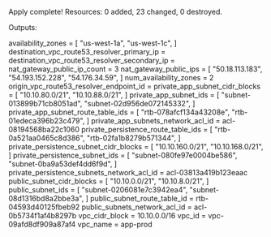 Apply complete! Resources: 0 added, 23 changed, 0 destroyed.

Outputs:

availability_zones = [
  "us-west-1a",
  "us-west-1c",
]
destination_vpc_route53_resolver_primary_ip =
destination_vpc_route53_resolver_secondary_ip =
nat_gateway_public_ip_count = 3
nat_gateway_public_ips = [
  "50.18.113.183",
  "54.193.152.228",
  "54.176.34.59",
]
num_availability_zones = 2
origin_vpc_route53_resolver_endpoint_id =
private_app_subnet_cidr_blocks = [
  "10.10.80.0/21",
  "10.10.88.0/21",
]
private_app_subnet_ids = [
  "subnet-013899b71cb8051ad",
  "subnet-02d956de072145332",
]
private_app_subnet_route_table_ids = [
  "rtb-078afcf134a43208e",
  "rtb-01edeca396b23c479",
]
private_app_subnets_network_acl_id = acl-08194568ba22c1060
private_persistence_route_table_ids = [
  "rtb-0a521aa0465c8d386",
  "rtb-02fa1b8279b571344",
]
private_persistence_subnet_cidr_blocks = [
  "10.10.160.0/21",
  "10.10.168.0/21",
]
private_persistence_subnet_ids = [
  "subnet-080fe97e0004be586",
  "subnet-0ba9a53def4dd6f9d",
]
private_persistence_subnets_network_acl_id = acl-03813a419b123eaac
public_subnet_cidr_blocks = [
  "10.10.0.0/21",
  "10.10.8.0/21",
]
public_subnet_ids = [
  "subnet-0206081e7c3942ea4",
  "subnet-08d1316bd8a2bbe3a",
]
public_subnet_route_table_id = rtb-04593d40125fbeb92
public_subnets_network_acl_id = acl-0b5734f1af4b8297b
vpc_cidr_block = 10.10.0.0/16
vpc_id = vpc-09afd8df909a87af4
vpc_name = app-prod
